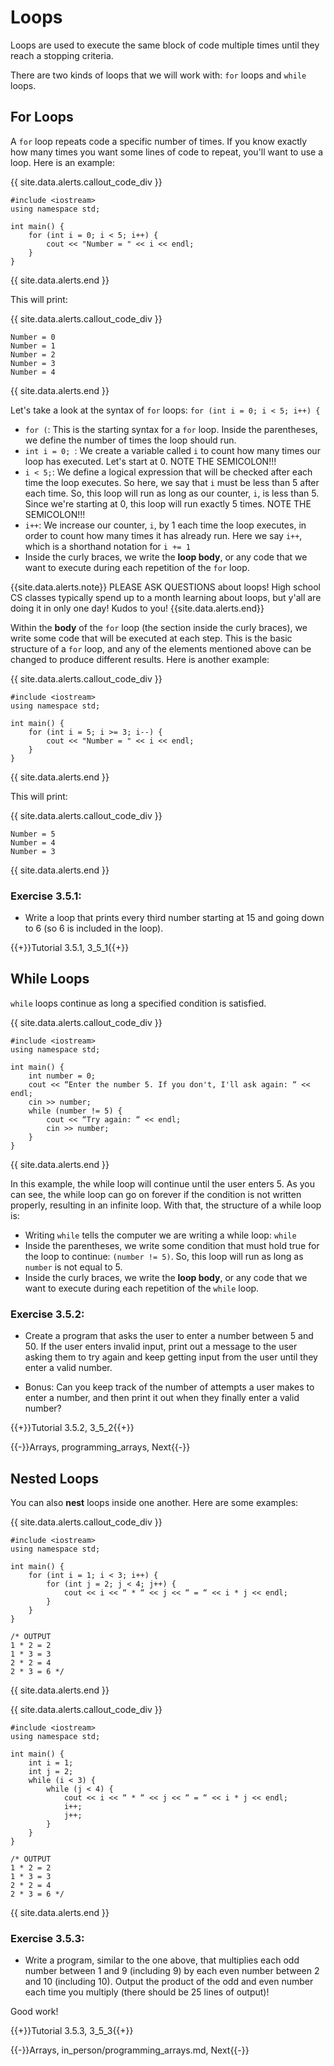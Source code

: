 # Loops

Loops are used to execute the same block of code multiple times until they reach a stopping criteria.

There are two kinds of loops that we will work with: `for` loops and `while` loops.

## For Loops

A `for` loop repeats code a specific number of times. If you know exactly how many times you want some lines of code to repeat, you'll want to use a loop. Here is an example:

{{ site.data.alerts.callout_code_div }}
```
#include <iostream>
using namespace std;

int main() {
    for (int i = 0; i < 5; i++) {
        cout << "Number = " << i << endl;
    }
}
```
{{ site.data.alerts.end }}

This will print:

{{ site.data.alerts.callout_code_div }}
```
Number = 0
Number = 1
Number = 2
Number = 3
Number = 4
```
{{ site.data.alerts.end }}

Let's take a look at the syntax of `for` loops: `for (int i = 0; i < 5; i++) {`
* `for (`: This is the starting syntax for a `for` loop. Inside the parentheses, we define the number of times the loop should run. 
* `int i = 0; `: We create a variable called `i` to count how many times our loop has executed. Let's start at 0. NOTE THE SEMICOLON!!!
* ` i < 5; `: We define a logical expression that will be checked after each time the loop executes. So here, we say that `i` must be less than 5 after each time. So, this loop will run as long as our counter, `i`, is less than 5. Since we're starting at 0, this loop will run exactly 5 times. NOTE THE SEMICOLON!!!
* `i++`: We increase our counter, `i`, by 1 each time the loop executes, in order to count how many times it has already run. Here we say `i++`, which is a shorthand notation for `i += 1`
* Inside the curly braces, we write the **loop body**, or any code that we want to execute during each repetition of the `for` loop. 

{{site.data.alerts.note}}
PLEASE ASK QUESTIONS about loops! High school CS classes typically spend up to a month learning about loops, but y'all are doing it in only one day! Kudos to you!
{{site.data.alerts.end}}

Within the **body** of the `for` loop (the section inside the curly braces), we write some code that will be executed at each step. This is the basic structure of a `for` loop, and any of the elements mentioned above can be changed to produce different results. Here is another example:

{{ site.data.alerts.callout_code_div }}
```
#include <iostream>
using namespace std;

int main() {
    for (int i = 5; i >= 3; i--) {
        cout << "Number = " << i << endl;
    }
}
```
{{ site.data.alerts.end }}

This will print:

{{ site.data.alerts.callout_code_div }}
```
Number = 5
Number = 4
Number = 3
```
{{ site.data.alerts.end }}

### Exercise 3.5.1:

- Write a loop that prints every third number starting at 15 and going down to 6 (so 6 is included in the loop).

{{+}}Tutorial 3.5.1, 3_5_1{{+}}

## While Loops

`while` loops continue as long a specified condition is satisfied. 

{{ site.data.alerts.callout_code_div }}
```
#include <iostream>
using namespace std;

int main() {
    int number = 0;
    cout << “Enter the number 5. If you don't, I'll ask again: “ << endl;
    cin >> number;
    while (number != 5) {
        cout << “Try again: “ << endl;
        cin >> number;
    }
}
```
{{ site.data.alerts.end }}

In this example, the while loop will continue until the user enters 5. As you can see, the while loop can go on forever if the condition is not written properly, resulting in an infinite loop. With that, the structure of a while loop is:

* Writing `while` tells the computer we are writing a while loop: `while`
* Inside the parentheses, we write some condition that must hold true for the loop to continue: `(number != 5)`. So, this loop will run as long as `number` is not equal to 5.
* Inside the curly braces, we write the **loop body**, or any code that we want to execute during each repetition of the `while` loop. 


### Exercise 3.5.2:

- Create a program that asks the user to enter a number between 5 and 50. If the user enters invalid input, print out a message to the user asking them to try again and keep getting input from the user until they enter a valid number.

- Bonus: Can you keep track of the number of attempts a user makes to enter a number, and then print it out when they finally enter a valid number?

{{+}}Tutorial 3.5.2, 3_5_2{{+}}


{{-}}Arrays, programming_arrays, Next{{-}}

## Nested Loops

You can also **nest** loops inside one another. Here are some examples:

{{ site.data.alerts.callout_code_div }}
```
#include <iostream>
using namespace std;

int main() {
    for (int i = 1; i < 3; i++) {
        for (int j = 2; j < 4; j++) {
            cout << i << “ * “ << j << “ = “ << i * j << endl;
        }
    }
}

/* OUTPUT
1 * 2 = 2
1 * 3 = 3
2 * 2 = 4
2 * 3 = 6 */
```
{{ site.data.alerts.end }}

{{ site.data.alerts.callout_code_div }}
```
#include <iostream>
using namespace std;

int main() {
    int i = 1;
    int j = 2;
    while (i < 3) {
        while (j < 4) {
            cout << i << “ * “ << j << “ = “ << i * j << endl;
            i++;
            j++;
        }
    }
}

/* OUTPUT
1 * 2 = 2
1 * 3 = 3
2 * 2 = 4
2 * 3 = 6 */
```
{{ site.data.alerts.end }}

### Exercise 3.5.3:

- Write a program, similar to the one above, that multiplies each odd number between 1 and 9 (including 9) by each even number between 2 and 10 (including 10). Output the product of the odd and even number each time you multiply (there should be 25 lines of output)!

Good work!

{{+}}Tutorial 3.5.3, 3_5_3{{+}}


{{-}}Arrays, in_person/programming_arrays.md, Next{{-}}
